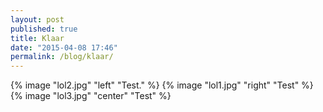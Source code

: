 ```yaml
---
layout: post
published: true
title: Klaar
date: "2015-04-08 17:46"
permalink: /blog/klaar/
---
```


{% image "lol2.jpg" "left" "Test." %}
{% image "lol1.jpg" "right" "Test" %}
{% image "lol3.jpg" "center" "Test" %}